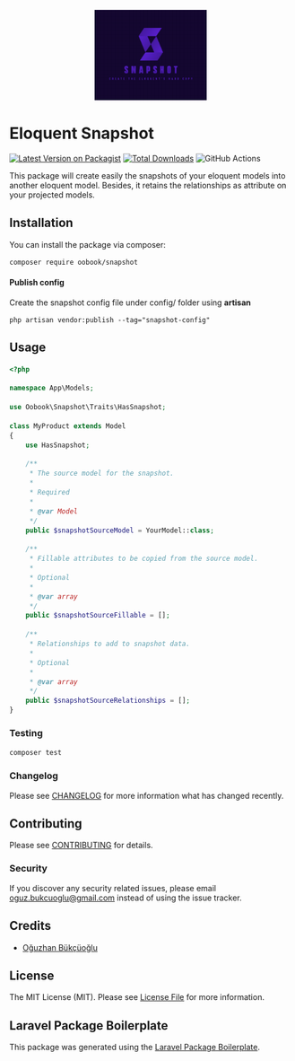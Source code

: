<p align="center"><img src="./snapshot.png" width="200" alt="Modulariy Logo"></p>


# Eloquent Snapshot

[![Latest Version on Packagist](https://img.shields.io/packagist/v/oobook/snapshot.svg?style=flat-square)](https://packagist.org/packages/oobook/snapshot)
[![Total Downloads](https://img.shields.io/packagist/dt/oobook/snapshot.svg?style=flat-square)](https://packagist.org/packages/oobook/snapshot)
![GitHub Actions](https://github.com/oobook/snapshot/actions/workflows/main.yml/badge.svg)

This package will create easily the snapshots of your eloquent models into another eloquent model. Besides, it retains the relationships as attribute on your projected models.

## Installation

You can install the package via composer:

```bash
composer require oobook/snapshot
```

#### Publish config
Create the snapshot config file under config/ folder using **artisan**
```
php artisan vendor:publish --tag="snapshot-config"
```

## Usage

```php
<?php

namespace App\Models;

use Oobook\Snapshot\Traits\HasSnapshot;

class MyProduct extends Model
{
    use HasSnapshot;

    /**
     * The source model for the snapshot.
     *
     * Required
     *
     * @var Model
     */
    public $snapshotSourceModel = YourModel::class;

    /**
     * Fillable attributes to be copied from the source model.
     *
     * Optional
     *
     * @var array
     */
    public $snapshotSourceFillable = [];

    /**
     * Relationships to add to snapshot data.
     *
     * Optional
     *
     * @var array
     */
    public $snapshotSourceRelationships = [];
}
```
### Testing

```bash
composer test
```

### Changelog

Please see [CHANGELOG](CHANGELOG.md) for more information what has changed recently.

## Contributing

Please see [CONTRIBUTING](CONTRIBUTING.md) for details.

### Security

If you discover any security related issues, please email oguz.bukcuoglu@gmail.com instead of using the issue tracker.

## Credits

-   [Oğuzhan Bükçüoğlu](https://github.com/oobook)
<!-- -   [All Contributors](../../contributors) -->

## License

The MIT License (MIT). Please see [License File](LICENSE.md) for more information.

## Laravel Package Boilerplate

This package was generated using the [Laravel Package Boilerplate](https://laravelpackageboilerplate.com).
